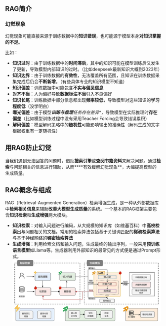 ## RAG简介

### 幻觉现象

幻觉现象可能直接来源于训练数据中的**知识错误**，也可能源于模型本身**对知识掌握的不足**。

比如：
- **知识过时**：由于训练数据中的**时间滞后**，其中的知识可能在模型训练后又发生了更新，导致模型内部知识的过时。（比如deepseek最新知识大概到2023年）
- **知识边界**：由于训练数据的**有效性**，无法覆盖所有范围，且知识在训练数据采集完成后仍会**不断新增**。（有些具体专业的知识模型不知道）
- **知识偏差**：训练数据中可能包含**不实与偏见信息**
- **对齐不当**：人为偏好导致**数据标注不当**引入不良偏好
- **知识长尾**：训练数据中部分信息都出现**频率较低**，导致模型对这些知识的**学习程度低**（没学明白）
- **曝光偏差**：由于模型***训练与推理**任务存在**差异**，导致模型在实际推理时**存在偏差**（比如模型训练过程中没有采用Teacher Forcing会导致错误累积）
- **解码偏差**：模型解码策略中的**随机性**可能影响输出的准确性（解码生成的文字根据权重有一定随机性）


## 用RAG防止幻觉

当我们遇到无法回答的问题时，借助**搜索引擎**或**查阅书籍资料**来解决问题。通过**检索**与问题相关的信息进行辅助，从而****有效缓解幻觉现象**，大幅提高模型的生成质量。

## RAG概念与组成

RAG（Retrieval-Augmented Generation）检索增强生成，是一种从外部数据库中**检索相关信息**来辅助**改善大模型生成质量**的系统。一个基本的RAG框架主要包含**知识检索**和**生成增强**两大模块。

- **知识检索**：对输入问题进行编码，从大规模的知识库（如维基百科）中**高校检索**出与问题相关的文档。常用的检索算法包括基于关键词匹配的**稀疏检索算法**与基于神经网络的**稠密检索算法**
- **生成增强**：利用检索文档和输入问题，生成最终的输出序列，一般采用**预训练语言模型**如Llama等。生成器利用外部知识的最常见的方式便是通过Prompt形式。
![rag](../assets/rag/rag.png "rag")


